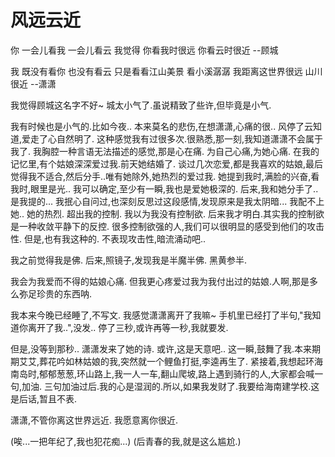 # 风远云近

你
一会儿看我
一会儿看云
我觉得
你看我时很远
你看云时很近
--顾城

我
既没有看你
也没有看云
只是看看江山美景
看小溪潺潺
我距离这世界很远
山川很近
--潇潇

我觉得顾城这名字不好~
城太小气了.虽说精致了些许,但毕竟是小气.

我有时候也是小气的.比如今夜..
本来莫名的悲伤,在想潇潇,心痛的很..
风停了云知道,爱走了心自然明了.
这种感觉我有过很多次.很熟悉,那一刻,我知道潇潇不会属于我了.
我胸腔一种言语无法描述的感觉,那是心在痛.
为自己心痛,为她心痛.
在我的记忆里,有个姑娘深深爱过我.前天她结婚了.
谈过几次恋爱,都是我喜欢的姑娘,最后觉得我不适合,然后分手..唯有她除外,她热烈的爱过我.
她提到我时,满脸的兴奋,看我时,眼里是光..
我可以确定,至少有一瞬,我也是爱她极深的.
后来,我和她分手了..是我提的...
我抿心自问过,也深刻反思过这段感情,发现原来是我太阴暗...
我配不上她..
她的热烈. 超出我的控制. 我以为我没有控制欲. 后来我才明白.其实我的控制欲是一种收敛平静下的反控.
很多控制欲强的人,我们可以很明显的感受到他们的攻击性.
但是,也有我这种的. 不表现攻击性,暗流涌动吧..

我之前觉得我是佛.
后来,照镜子,发现我是半魔半佛. 黑黄参半.

我会为我爱而不得的姑娘心痛.
但我更心疼爱过我为我付出过的姑娘.人啊,那是多么弥足珍贵的东西呐.

我本来今晚已经睡了,不写文.
我感觉潇潇离开了我嘛~ 手机里已经打了半句,"我知道你离开了我..",没发..
停了三秒,或许再等一秒,我就要发.

但是,没等到那秒..
潇潇发来了她的诗. 或许,这是天意吧..
这一瞬,鼓舞了我.本来期期艾艾,葬花吟如林姑娘的我,突然就一个鲤鱼打挺,李逵再生了. 
紧接着,我想起环海南岛时,郁郁葱葱,环山路上,我一人一车,翻山爬坡,路上遇到骑行的人,大家都会喊一句,加油.
三句加油过后.我的心是湿润的.所以,如果我发财了.我要给海南建学校.这是后话,暂且不表.

潇潇,不管你离这世界远近.
我愿意离你很近.

(唉...一把年纪了,我也犯花痴...)
(后青春的我,就是这么尴尬.)
